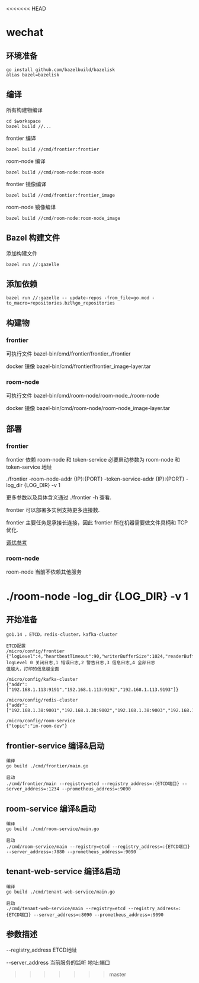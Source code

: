 <<<<<<< HEAD
# wechat

## 环境准备

```shell
go install github.com/bazelbuild/bazelisk
alias bazel=bazelisk
```

## 编译

所有构建物编译

```shell
cd $workspace
bazel build //...
```

frontier 编译
```shell
bazel build //cmd/frontier:frontier
```

room-node 编译
```shell
bazel build //cmd/room-node:room-node
```

frontier 镜像编译
```shell
bazel build //cmd/frontier:frontier_image
```

room-node 镜像编译
```shell
bazel build //cmd/room-node:room-node_image
```

## Bazel 构建文件

添加构建文件
```shell
bazel run //:gazelle
```

## 添加依赖

```shell
bazel run //:gazelle -- update-repos -from_file=go.mod -to_macro=repositories.bzl%go_repositories
```

## 构建物

### frontier

可执行文件
bazel-bin/cmd/frontier/frontier_/frontier

docker 镜像
bazel-bin/cmd/frontier/frontier_image-layer.tar

### room-node

可执行文件
bazel-bin/cmd/room-node/room-node_/room-node

docker 镜像
bazel-bin/cmd/room-node/room-node_image-layer.tar

## 部署

### frontier

frontier 依赖 room-node 和 token-service 必要启动参数为
room-node 和 token-service 地址

./frontier -room-node-addr {IP}:{PORT} -token-service-addr {IP}:{PORT} -log_dir {LOG_DIR} -v 1

更多参数以及具体含义通过 ./frontier -h 查看.

frontier 可以部署多实例支持更多连接数.

frontier 主要任务是承接长连接，因此 frontier 所在机器需要做文件具柄和 TCP 优化.

[调优参考](https://www.jianshu.com/p/e0b52dc702d6)

### room-node

room-node 当前不依赖其他服务

./room-node -log_dir {LOG_DIR} -v 1
=======

## 开始准备
```shell
go1.14 ，ETCD，redis-cluster，kafka-cluster

ETCD配置
/micro/config/frontier
{"logLevel":4,"heartbeatTimeout":90,"writerBufferSize":1024,"readerBufferSize":1024}
logLevel 0 关闭日志,1 错误日志,2 警告日志,3 信息日志,4 全部日志
值越大，打印的信息越全面

/micro/config/kafka-cluster
{"addr":["192.168.1.113:9191","192.168.1.113:9192","192.168.1.113.9193"]}

/micro/config/redis-cluster
{"addr":["192.168.1.38:9001","192.168.1.38:9002","192.168.1.38:9003","192.168.1.38:9004","192.168.1.38:9005","192.168.1.38:9006"],"password":""}

/micro/config/room-service
{"topic":"im-room-dev"}
```

## frontier-service 编译&启动
```shell
编译
go build ./cmd/frontier/main.go

启动
./cmd/frontier/main --registry=etcd --registry_address=:{ETCD端口} --server_address=:1234 --prometheus_address=:9090
```

## room-service 编译&启动
```shell
编译
go build ./cmd/room-service/main.go

启动
./cmd/room-service/main --registry=etcd --registry_address=:{ETCD端口} --server_address=:7880 --prometheus_address=:9090
```

## tenant-web-service 编译&启动
```shell
编译
go build ./cmd/tenant-web-service/main.go

启动
./cmd/tenant-web-service/main --registry=etcd --registry_address=:{ETCD端口} --server_address=:8090 --prometheus_address=:9090
```

## 参数描述
--registry_address ETCD地址

--server_address 当前服务的监听 地址:端口
>>>>>>> master
